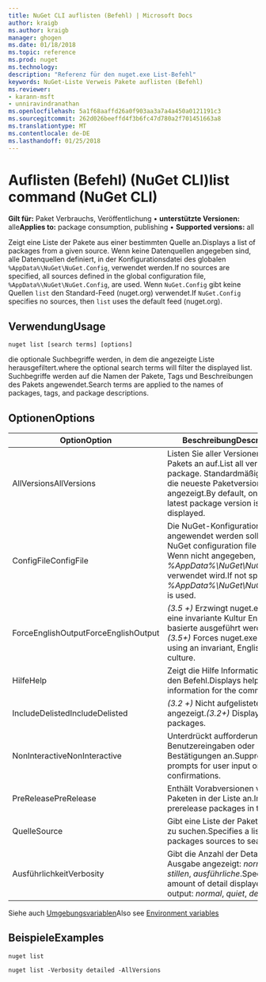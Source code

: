 ```yaml
---
title: NuGet CLI auflisten (Befehl) | Microsoft Docs
author: kraigb
ms.author: kraigb
manager: ghogen
ms.date: 01/18/2018
ms.topic: reference
ms.prod: nuget
ms.technology: 
description: "Referenz für den nuget.exe List-Befehl"
keywords: NuGet-Liste Verweis Pakete auflisten (Befehl)
ms.reviewer:
- karann-msft
- unniravindranathan
ms.openlocfilehash: 5a1f68aaffd26a0f903aa3a7a4a450a0121191c3
ms.sourcegitcommit: 262d026beeffd4f3b6fc47d780a2f701451663a8
ms.translationtype: MT
ms.contentlocale: de-DE
ms.lasthandoff: 01/25/2018
---
```

# <a name="list-command-nuget-cli"></a><span data-ttu-id="16e51-104">Auflisten (Befehl) (NuGet CLI)</span><span class="sxs-lookup"><span data-stu-id="16e51-104">list command (NuGet CLI)</span></span>

<span data-ttu-id="16e51-105">**Gilt für:** Paket Verbrauchs, Veröffentlichung &bullet; **unterstützte Versionen:** alle</span><span class="sxs-lookup"><span data-stu-id="16e51-105">**Applies to:** package consumption, publishing &bullet; **Supported versions:** all</span></span>

<span data-ttu-id="16e51-106">Zeigt eine Liste der Pakete aus einer bestimmten Quelle an.</span><span class="sxs-lookup"><span data-stu-id="16e51-106">Displays a list of packages from a given source.</span></span> <span data-ttu-id="16e51-107">Wenn keine Datenquellen angegeben sind, alle Datenquellen definiert, in der Konfigurationsdatei des globalen `%AppData%\NuGet\NuGet.Config`, verwendet werden.</span><span class="sxs-lookup"><span data-stu-id="16e51-107">If no sources are specified, all sources defined in the global configuration file, `%AppData%\NuGet\NuGet.Config`, are used.</span></span> <span data-ttu-id="16e51-108">Wenn `NuGet.Config` gibt keine Quellen `list` den Standard-Feed (nuget.org) verwendet.</span><span class="sxs-lookup"><span data-stu-id="16e51-108">If `NuGet.Config` specifies no sources, then `list` uses the default feed (nuget.org).</span></span>

## <a name="usage"></a><span data-ttu-id="16e51-109">Verwendung</span><span class="sxs-lookup"><span data-stu-id="16e51-109">Usage</span></span>

```cli
nuget list [search terms] [options]
```

<span data-ttu-id="16e51-110">die optionale Suchbegriffe werden, in dem die angezeigte Liste herausgefiltert.</span><span class="sxs-lookup"><span data-stu-id="16e51-110">where the optional search terms will filter the displayed list.</span></span> <span data-ttu-id="16e51-111">Suchbegriffe werden auf die Namen der Pakete, Tags und Beschreibungen des Pakets angewendet.</span><span class="sxs-lookup"><span data-stu-id="16e51-111">Search terms are applied to the names of packages, tags, and package descriptions.</span></span>

## <a name="options"></a><span data-ttu-id="16e51-112">Optionen</span><span class="sxs-lookup"><span data-stu-id="16e51-112">Options</span></span>

| <span data-ttu-id="16e51-113">Option</span><span class="sxs-lookup"><span data-stu-id="16e51-113">Option</span></span> | <span data-ttu-id="16e51-114">Beschreibung</span><span class="sxs-lookup"><span data-stu-id="16e51-114">Description</span></span> |
| --- | --- |
| <span data-ttu-id="16e51-115">AllVersions</span><span class="sxs-lookup"><span data-stu-id="16e51-115">AllVersions</span></span> | <span data-ttu-id="16e51-116">Listen Sie aller Versionen eines Pakets an auf.</span><span class="sxs-lookup"><span data-stu-id="16e51-116">List all versions of a package.</span></span> <span data-ttu-id="16e51-117">Standardmäßig wird nur die neueste Paketversion angezeigt.</span><span class="sxs-lookup"><span data-stu-id="16e51-117">By default, only the latest package version is displayed.</span></span> |
| <span data-ttu-id="16e51-118">ConfigFile</span><span class="sxs-lookup"><span data-stu-id="16e51-118">ConfigFile</span></span> | <span data-ttu-id="16e51-119">Die NuGet-Konfigurationsdatei angewendet werden soll.</span><span class="sxs-lookup"><span data-stu-id="16e51-119">The NuGet configuration file to apply.</span></span> <span data-ttu-id="16e51-120">Wenn nicht angegeben, *%AppData%\NuGet\NuGet.Config* verwendet wird.</span><span class="sxs-lookup"><span data-stu-id="16e51-120">If not specified, *%AppData%\NuGet\NuGet.Config* is used.</span></span> |
| <span data-ttu-id="16e51-121">ForceEnglishOutput</span><span class="sxs-lookup"><span data-stu-id="16e51-121">ForceEnglishOutput</span></span> | <span data-ttu-id="16e51-122">*(3.5 +)*  Erzwingt nuget.exe über eine invariante Kultur Englisch-basierte ausgeführt werden.</span><span class="sxs-lookup"><span data-stu-id="16e51-122">*(3.5+)* Forces nuget.exe to run using an invariant, English-based culture.</span></span> |
| <span data-ttu-id="16e51-123">Hilfe</span><span class="sxs-lookup"><span data-stu-id="16e51-123">Help</span></span> | <span data-ttu-id="16e51-124">Zeigt die Hilfe Informationen für den Befehl.</span><span class="sxs-lookup"><span data-stu-id="16e51-124">Displays help information for the command.</span></span> |
| <span data-ttu-id="16e51-125">IncludeDelisted</span><span class="sxs-lookup"><span data-stu-id="16e51-125">IncludeDelisted</span></span> | <span data-ttu-id="16e51-126">*(3.2 +)*  Nicht aufgelistete Pakete angezeigt.</span><span class="sxs-lookup"><span data-stu-id="16e51-126">*(3.2+)* Display unlisted packages.</span></span> |
| <span data-ttu-id="16e51-127">NonInteractive</span><span class="sxs-lookup"><span data-stu-id="16e51-127">NonInteractive</span></span> | <span data-ttu-id="16e51-128">Unterdrückt aufforderungen für Benutzereingaben oder Bestätigungen an.</span><span class="sxs-lookup"><span data-stu-id="16e51-128">Suppresses prompts for user input or confirmations.</span></span> |
| <span data-ttu-id="16e51-129">PreRelease</span><span class="sxs-lookup"><span data-stu-id="16e51-129">PreRelease</span></span> | <span data-ttu-id="16e51-130">Enthält Vorabversionen von Paketen in der Liste an.</span><span class="sxs-lookup"><span data-stu-id="16e51-130">Includes prerelease packages in the list.</span></span> |
| <span data-ttu-id="16e51-131">Quelle</span><span class="sxs-lookup"><span data-stu-id="16e51-131">Source</span></span> | <span data-ttu-id="16e51-132">Gibt eine Liste der Pakete Quellen zu suchen.</span><span class="sxs-lookup"><span data-stu-id="16e51-132">Specifies a list of packages sources to search.</span></span> |
| <span data-ttu-id="16e51-133">Ausführlichkeit</span><span class="sxs-lookup"><span data-stu-id="16e51-133">Verbosity</span></span> | <span data-ttu-id="16e51-134">Gibt die Anzahl der Details in der Ausgabe angezeigt: *normalen*, *stillen*, *ausführliche*.</span><span class="sxs-lookup"><span data-stu-id="16e51-134">Specifies the amount of detail displayed in the output: *normal*, *quiet*, *detailed*.</span></span> |

<span data-ttu-id="16e51-135">Siehe auch [Umgebungsvariablen](cli-ref-environment-variables.md)</span><span class="sxs-lookup"><span data-stu-id="16e51-135">Also see [Environment variables](cli-ref-environment-variables.md)</span></span>

## <a name="examples"></a><span data-ttu-id="16e51-136">Beispiele</span><span class="sxs-lookup"><span data-stu-id="16e51-136">Examples</span></span>

```cli
nuget list

nuget list -Verbosity detailed -AllVersions
```
